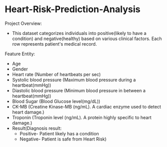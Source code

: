 # Heart-Risk-Prediction-Analysis

Project Overview:
- This dataset categorizes individuals into positive(likely to have a condition) and negative(healthy) based on various clinical factors. Each row represents patient's medical record.

Feature Entity:
- Age
- Gender
- Heart rate (Number of heartbeats per sec)
- Systolic blood pressure (Maximum blood pressure during a heartbeat(mmHg))
- Diastolic blood pressure (Minimum blood pressure in between a heartbeat(mmHg)) 
- Blood Sugar (Blood Glucose level(mg/dL))
- CK-MB (Creatine Kinase-MB (ng/mL). A cardiac enzyme used to detect heart damage.)
- Troponin (Troponin level (ng/mL). A protein highly specific to heart damage.)
- Result(Diagnosis result: 
    - Positive- Patient likely has a condition
    - Negative- Patient is safe from Heart Risk)

